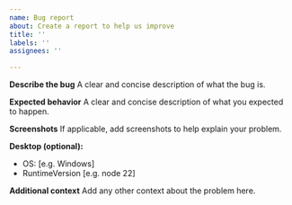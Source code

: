 ```yaml
---
name: Bug report
about: Create a report to help us improve
title: ''
labels: ''
assignees: ''

---
```


**Describe the bug**
A clear and concise description of what the bug is.

**Expected behavior**
A clear and concise description of what you expected to happen.

**Screenshots**
If applicable, add screenshots to help explain your problem.

**Desktop (optional):**
 - OS: [e.g. Windows]
 - RuntimeVersion [e.g. node 22]
   
**Additional context**
Add any other context about the problem here.
